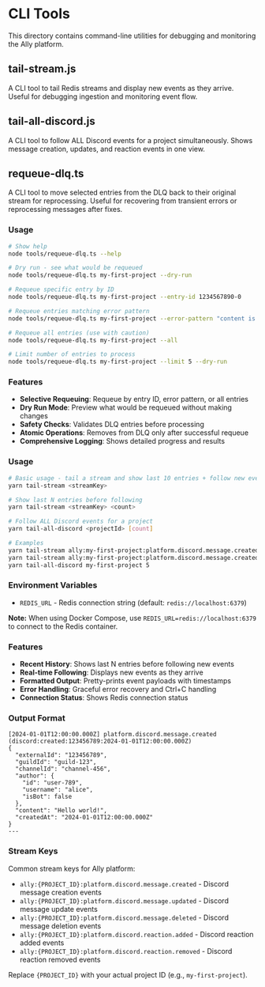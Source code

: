 # CLI Tools

This directory contains command-line utilities for debugging and monitoring the Ally platform.

## tail-stream.js

A CLI tool to tail Redis streams and display new events as they arrive. Useful for debugging ingestion and monitoring event flow.

## tail-all-discord.js

A CLI tool to follow ALL Discord events for a project simultaneously. Shows message creation, updates, and reaction events in one view.

## requeue-dlq.ts

A CLI tool to move selected entries from the DLQ back to their original stream for reprocessing. Useful for recovering from transient errors or reprocessing messages after fixes.

### Usage

```bash
# Show help
node tools/requeue-dlq.ts --help

# Dry run - see what would be requeued
node tools/requeue-dlq.ts my-first-project --dry-run

# Requeue specific entry by ID
node tools/requeue-dlq.ts my-first-project --entry-id 1234567890-0

# Requeue entries matching error pattern
node tools/requeue-dlq.ts my-first-project --error-pattern "content is required"

# Requeue all entries (use with caution)
node tools/requeue-dlq.ts my-first-project --all

# Limit number of entries to process
node tools/requeue-dlq.ts my-first-project --limit 5 --dry-run
```

### Features

- **Selective Requeuing**: Requeue by entry ID, error pattern, or all entries
- **Dry Run Mode**: Preview what would be requeued without making changes
- **Safety Checks**: Validates DLQ entries before processing
- **Atomic Operations**: Removes from DLQ only after successful requeue
- **Comprehensive Logging**: Shows detailed progress and results

### Usage

```bash
# Basic usage - tail a stream and show last 10 entries + follow new events
yarn tail-stream <streamKey>

# Show last N entries before following
yarn tail-stream <streamKey> <count>

# Follow ALL Discord events for a project
yarn tail-all-discord <projectId> [count]

# Examples
yarn tail-stream ally:my-first-project:platform.discord.message.created
yarn tail-stream ally:my-first-project:platform.discord.message.created 5
yarn tail-all-discord my-first-project 5
```

### Environment Variables

- `REDIS_URL` - Redis connection string (default: `redis://localhost:6379`)

**Note:** When using Docker Compose, use `REDIS_URL=redis://localhost:6379` to connect to the Redis container.

### Features

- **Recent History**: Shows last N entries before following new events
- **Real-time Following**: Displays new events as they arrive
- **Formatted Output**: Pretty-prints event payloads with timestamps
- **Error Handling**: Graceful error recovery and Ctrl+C handling
- **Connection Status**: Shows Redis connection status

### Output Format

```
[2024-01-01T12:00:00.000Z] platform.discord.message.created (discord:created:123456789:2024-01-01T12:00:00.000Z)
{
  "externalId": "123456789",
  "guildId": "guild-123",
  "channelId": "channel-456",
  "author": {
    "id": "user-789",
    "username": "alice",
    "isBot": false
  },
  "content": "Hello world!",
  "createdAt": "2024-01-01T12:00:00.000Z"
}
---
```

### Stream Keys

Common stream keys for Ally platform:

- `ally:{PROJECT_ID}:platform.discord.message.created` - Discord message creation events
- `ally:{PROJECT_ID}:platform.discord.message.updated` - Discord message update events
- `ally:{PROJECT_ID}:platform.discord.message.deleted` - Discord message deletion events
- `ally:{PROJECT_ID}:platform.discord.reaction.added` - Discord reaction added events
- `ally:{PROJECT_ID}:platform.discord.reaction.removed` - Discord reaction removed events

Replace `{PROJECT_ID}` with your actual project ID (e.g., `my-first-project`).
